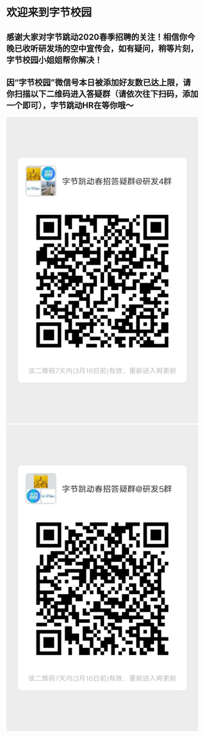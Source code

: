 # 欢迎来到字节校园  
## 感谢大家对字节跳动2020春季招聘的关注！相信你今晚已收听研发场的空中宣传会，如有疑问，稍等片刻，字节校园小姐姐帮你解决！  
## 因“字节校园”微信号本日被添加好友数已达上限，请你扫描以下二维码进入答疑群（请依次往下扫码，添加一个即可），字节跳动HR在等你哦～  

![./研发二群](./WechatIMG145.jpeg)
![./研发三群](./WechatIMG146.jpeg)
